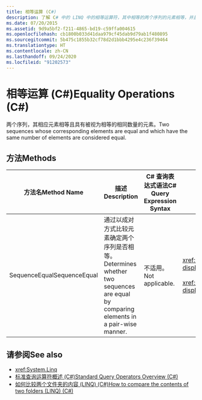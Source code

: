 ```yaml
---
title: 相等运算 (C#)
description: 了解 C# 中的 LINQ 中的相等运算符，其中相等的两个序列的元素相等，并且元素数量相同。
ms.date: 07/20/2015
ms.assetid: 9d9a5bf2-f211-4865-bd19-c59ffa004615
ms.openlocfilehash: cb1800b033d41daa979cf45dab9d79ab1f480895
ms.sourcegitcommit: 5b475c1855b32cf78d2d1bbb4295e4c236f39464
ms.translationtype: HT
ms.contentlocale: zh-CN
ms.lasthandoff: 09/24/2020
ms.locfileid: "91202573"
---
```

# <a name="equality-operations-c"></a><span data-ttu-id="2d3d3-103">相等运算 (C#)</span><span class="sxs-lookup"><span data-stu-id="2d3d3-103">Equality Operations (C#)</span></span>

<span data-ttu-id="2d3d3-104">两个序列，其相应元素相等且具有被视为相等的相同数量的元素。</span><span class="sxs-lookup"><span data-stu-id="2d3d3-104">Two sequences whose corresponding elements are equal and which have the same number of elements are considered equal.</span></span>  
  
## <a name="methods"></a><span data-ttu-id="2d3d3-105">方法</span><span class="sxs-lookup"><span data-stu-id="2d3d3-105">Methods</span></span>  
  
|<span data-ttu-id="2d3d3-106">方法名</span><span class="sxs-lookup"><span data-stu-id="2d3d3-106">Method Name</span></span>|<span data-ttu-id="2d3d3-107">描述</span><span class="sxs-lookup"><span data-stu-id="2d3d3-107">Description</span></span>|<span data-ttu-id="2d3d3-108">C# 查询表达式语法</span><span class="sxs-lookup"><span data-stu-id="2d3d3-108">C# Query Expression Syntax</span></span>|<span data-ttu-id="2d3d3-109">更多信息</span><span class="sxs-lookup"><span data-stu-id="2d3d3-109">More Information</span></span>|  
|-----------------|-----------------|---------------------------------|----------------------|  
|<span data-ttu-id="2d3d3-110">SequenceEqual</span><span class="sxs-lookup"><span data-stu-id="2d3d3-110">SequenceEqual</span></span>|<span data-ttu-id="2d3d3-111">通过以成对方式比较元素确定两个序列是否相等。</span><span class="sxs-lookup"><span data-stu-id="2d3d3-111">Determines whether two sequences are equal by comparing elements in a pair-wise manner.</span></span>|<span data-ttu-id="2d3d3-112">不适用。</span><span class="sxs-lookup"><span data-stu-id="2d3d3-112">Not applicable.</span></span>|<xref:System.Linq.Enumerable.SequenceEqual%2A?displayProperty=nameWithType><br /><br /> <xref:System.Linq.Queryable.SequenceEqual%2A?displayProperty=nameWithType>|  
  
## <a name="see-also"></a><span data-ttu-id="2d3d3-113">请参阅</span><span class="sxs-lookup"><span data-stu-id="2d3d3-113">See also</span></span>

- <xref:System.Linq>
- [<span data-ttu-id="2d3d3-114">标准查询运算符概述 (C#)</span><span class="sxs-lookup"><span data-stu-id="2d3d3-114">Standard Query Operators Overview (C#)</span></span>](./standard-query-operators-overview.md)
- [<span data-ttu-id="2d3d3-115">如何比较两个文件夹的内容 (LINQ) (C#)</span><span class="sxs-lookup"><span data-stu-id="2d3d3-115">How to compare the contents of two folders (LINQ) (C#)</span></span>](./how-to-compare-the-contents-of-two-folders-linq.md)
